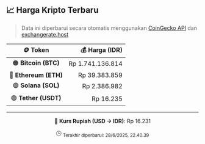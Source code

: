 

<!-- HARGA_KRIPTO -->
## 📈 Harga Kripto Terbaru

> Data ini diperbarui secara otomatis menggunakan [CoinGecko API](https://www.coingecko.com/) dan [exchangerate.host](https://exchangerate.host/)

<div align="center">

| 🪙 Token | 💰 Harga (IDR) |
|:------:|---------------:|
| 🟠 **Bitcoin (BTC)**   | Rp 1.741.136.814 |
| 🔵 **Ethereum (ETH)**  | Rp 39.383.859 |
| 🟣 **Solana (SOL)**    | Rp 2.386.982 |
| 🟢 **Tether (USDT)**   | Rp 16.235 |

---

💱 **Kurs Rupiah (USD → IDR)**: Rp 16.231

🕒 <sub>Terakhir diperbarui: 28/6/2025, 22.40.39</sub>

</div>
<!-- /HARGA_KRIPTO -->